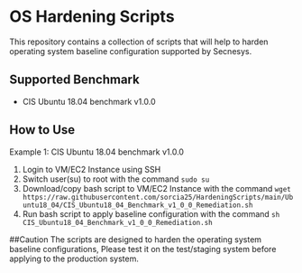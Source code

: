 # OS Hardening Scripts
This repository contains a collection of scripts that will help to harden operating system baseline configuration supported by Secnesys.

## Supported Benchmark
* CIS Ubuntu 18.04 benchmark v1.0.0

## How to Use
Example 1: CIS Ubuntu 18.04 benchmark v1.0.0

1. Login to VM/EC2 Instance using SSH
2. Switch user(su) to root with the command   `sudo su`
3. Download/copy bash script to VM/EC2 Instance with the command `wget https://raw.githubusercontent.com/sorcia25/HardeningScripts/main/Ubuntu18_04/CIS_Ubuntu18_04_Benchmark_v1_0_0_Remediation.sh`
4. Run bash script to apply baseline configuration with the command `sh CIS_Ubuntu18_04_Benchmark_v1_0_0_Remediation.sh`

##Caution
The scripts are designed to harden the operating system baseline configurations, Please test it on the test/staging system before applying to the production system.
